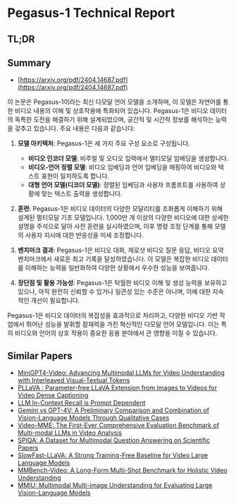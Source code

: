 # Pegasus-1 Technical Report
## TL;DR
## Summary
- [https://arxiv.org/pdf/2404.14687.pdf](https://arxiv.org/pdf/2404.14687.pdf)

이 논문은 Pegasus-1이라는 최신 다모달 언어 모델을 소개하며, 이 모델은 자연어를 통한 비디오 내용의 이해 및 상호작용에 특화되어 있습니다. Pegasus-1은 비디오 데이터의 독특한 도전을 해결하기 위해 설계되었으며, 공간적 및 시간적 정보를 해석하는 능력을 갖추고 있습니다. 주요 내용은 다음과 같습니다:

1. **모델 아키텍처**: Pegasus-1은 세 가지 주요 구성 요소로 구성됩니다.
   - **비디오 인코더 모델**: 비주얼 및 오디오 입력에서 멀티모달 임베딩을 생성합니다.
   - **비디오-언어 정렬 모델**: 비디오 임베딩과 언어 임베딩을 매핑하여 비디오와 텍스트 표현이 일치하도록 합니다.
   - **대형 언어 모델(디코더 모델)**: 정렬된 임베딩과 사용자 프롬프트를 사용하여 상황에 맞는 텍스트 출력을 생성합니다.

2. **훈련**: Pegasus-1은 비디오 데이터의 다양한 모달리티를 조화롭게 이해하기 위해 설계된 멀티모달 기초 모델입니다. 1,000만 개 이상의 다양한 비디오에 대한 상세한 설명을 주석으로 달아 사전 훈련을 실시하였으며, 이후 명령 조정 단계를 통해 모델의 사용자 지시에 대한 반응성을 미세 조정합니다.

3. **벤치마크 결과**: Pegasus-1은 비디오 대화, 제로샷 비디오 질문 응답, 비디오 요약 벤치마크에서 새로운 최고 기록을 달성하였습니다. 이 모델은 복잡한 비디오 데이터를 이해하는 능력을 일반화하여 다양한 상황에서 우수한 성능을 보여줍니다.

4. **장단점 및 활용 가능성**: Pegasus-1은 탁월한 비디오 이해 및 생성 능력을 보유하고 있으나, 아직 완전히 신뢰할 수 있거나 일관성 있는 수준은 아니며, 이에 대한 지속적인 개선이 필요합니다.

Pegasus-1은 비디오 데이터의 복잡성을 효과적으로 처리하고, 다양한 비디오 기반 작업에서 뛰어난 성능을 발휘할 잠재력을 가진 혁신적인 다모달 언어 모델입니다. 이는 특히 비디오와 언어의 상호 작용이 중요한 응용 분야에서 큰 영향을 미칠 수 있습니다.

## Similar Papers
- [MiniGPT4-Video: Advancing Multimodal LLMs for Video Understanding with Interleaved Visual-Textual Tokens](2404.03413.md)
- [PLLaVA : Parameter-free LLaVA Extension from Images to Videos for Video Dense Captioning](2404.16994.md)
- [LLM In-Context Recall is Prompt Dependent](2404.08865.md)
- [Gemini vs GPT-4V: A Preliminary Comparison and Combination of Vision-Language Models Through Qualitative Cases](2312.15011.md)
- [Video-MME: The First-Ever Comprehensive Evaluation Benchmark of Multi-modal LLMs in Video Analysis](2405.21075.md)
- [SPIQA: A Dataset for Multimodal Question Answering on Scientific Papers](2407.09413.md)
- [SlowFast-LLaVA: A Strong Training-Free Baseline for Video Large Language Models](2407.15841.md)
- [MMBench-Video: A Long-Form Multi-Shot Benchmark for Holistic Video Understanding](2406.14515.md)
- [MMIU: Multimodal Multi-image Understanding for Evaluating Large Vision-Language Models](2408.02718.md)
